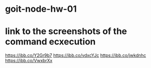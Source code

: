 # goit-node-hw-01
# link to the screenshots of the command ecxecution


https://ibb.co/Y2Gr9b7
https://ibb.co/vdxcYJc
https://ibb.co/jwkdnhc
https://ibb.co/VwxbrXx